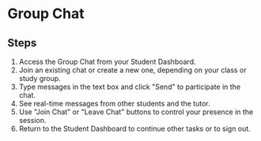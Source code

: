 # Group Chat

## Steps

1. Access the Group Chat from your Student Dashboard.  
2. Join an existing chat or create a new one, depending on your class or study group.  
3. Type messages in the text box and click "Send" to participate in the chat.  
4. See real-time messages from other students and the tutor.  
5. Use "Join Chat" or "Leave Chat" buttons to control your presence in the session.  
6. Return to the Student Dashboard to continue other tasks or to sign out.